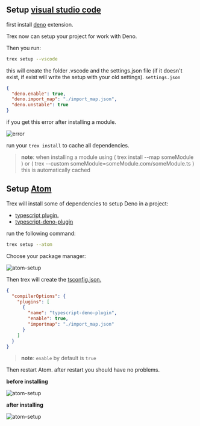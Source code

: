 ## Setup [visual studio code](https://code.visualstudio.com/)

first install [deno](https://marketplace.visualstudio.com/items?itemName=denoland.vscode-deno) extension.

Trex now can setup your project for work with Deno.

Then you run:

```sh
trex setup --vscode
```

this will create the folder .vscode and the settings.json file (if it doesn't exist, if exist will write the setup with your old settings).
`settings.json`

```json
{
  "deno.enable": true,
  "deno.import_map": "./import_map.json",
  "deno.unstable": true
}
```

if you get this error after installing a module.

![error](https://i.ibb.co/RvhKp5s/error.jpg)

run your `trex install` to cache all dependencies.

> **note**: when installing a module using ( trex install --map someModule )
> or ( trex --custom someModule=someModule.com/someModule.ts ) this is automatically cached

## Setup [Atom](https://atom.io/)

Trex will install some of dependencies to setup Deno in a project:
- [typescript plugin.](https://atom.io/packages/atom-typescript)
- [typescript-deno-plugin](https://github.com/justjavac/typescript-deno-plugin)

run the following command:
```sh
trex setup --atom
```

Choose your package manager:

![atom-setup](https://cdn.discordapp.com/attachments/731031131004076045/763181318686375976/es.png)


Then trex will create the [tsconfig.json.](https://www.typescriptlang.org/docs/handbook/tsconfig-json.html)

```json
{
  "compilerOptions": {
    "plugins": [
      {
        "name": "typescript-deno-plugin",
        "enable": true,
        "importmap": "./import_map.json"
      }
    ]
  }
}
```

> **note**: `enable` by default is `true`

Then restart Atom. after restart you should have no problems.

**before installing**

![atom-setup](https://i.ibb.co/bbHhBkG/after.jpg)

**after installing**

![atom-setup](https://i.ibb.co/z8W4Zt9/before.jpg)
